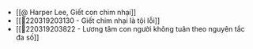 - [[@ Harper Lee, Giết con chim nhại]]
- [[💬220319203130 - Giết chim nhại là tội lỗi]]
- [[💬220319203822 - Lương tâm con người không tuân theo nguyên tắc đa số]]
